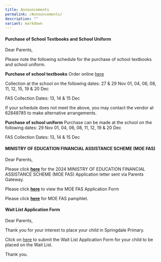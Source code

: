 ```yaml
---
title: Announcements
permalink: /Announcements/
description: ""
variant: markdown
---
```

#### Purchase of School Textbooks and School Uniform

Dear Parents,

Please note the following schedule for the purchase of school textbooks and school uniform. 

**Purchase of school textbooks**
Order online [here](www.blmarketing.sg)

Collection at the school on the following dates:
27 & 29 Nov
01, 04, 06, 08, 11, 12, 15, 19 & 20 Dec

FAS Collection Dates: 13, 14 & 15 Dec

If your schedule does not meet the above, you may contact the vendor at 62848785 to make alternative arrangements.

**Purchase of school uniform**
Purchase can be made at the school on the following dates:
29 Nov
01, 04, 06, 08, 11, 12, 19 & 20 Dec

FAS Collection Dates: 13, 14 & 15 Dec




#### MINISTRY OF EDUCATION FINANCIAL ASSISTANCE SCHEME (MOE FAS)

Dear Parents,
 
Please click **[here](/files/letter%20to%20parents%20-%202024%20moe%20fas%20application.pdf)** for the 2024 MINISTRY OF EDUCATION FINANCIAL ASSISTANCE SCHEME (MOE FAS) Application letter sent via Parents Gateway.

Please click **[here](/files/2024%20moe%20fas%20application%20form.pdf)** to view the MOE FAS Application Form

Please click **[here](/files/moe%20fas%20pamphlet%204%20languages.pdf)** for MOE FAS pamphlet.


#### Wait List Application Form

Dear Parents,

Thank you for your interest to place your child in Springdale Primary.

Click on [here](https://go.gov.sg/sdpswaitlistapplicationform) to submit the Wait List Application Form for your child to be placed on the Wait List. 


Thank you.